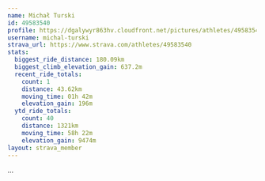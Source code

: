 ```yaml
---
name: Michał Turski
id: 49583540
profile: https://dgalywyr863hv.cloudfront.net/pictures/athletes/49583540/14729338/1/large.jpg
username: michal-turski
strava_url: https://www.strava.com/athletes/49583540
stats:
  biggest_ride_distance: 180.09km
  biggest_climb_elevation_gain: 637.2m
  recent_ride_totals:
    count: 1
    distance: 43.62km
    moving_time: 01h 42m
    elevation_gain: 196m
  ytd_ride_totals:
    count: 40
    distance: 1321km
    moving_time: 58h 22m
    elevation_gain: 9474m
layout: strava_member
--- 
```

...

